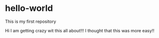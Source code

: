 # hello-world
This is my first repository

Hi I am getting crazy wit this all about!!!
I thought that this was more easy!!
